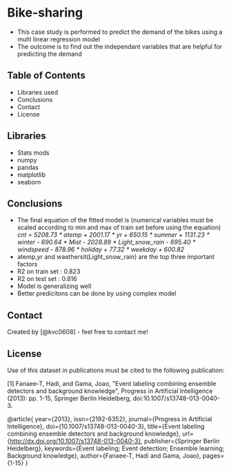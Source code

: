 # Bike-sharing 
- This case study is performed to predict the demand of the bikes using a multi linear regression model
- The outcome is to find out the independant variables that are helpful for predicting the demand


## Table of Contents
* Libraries used
* Conclusions
* Contact
* License



## Libraries
- Stats mods
- numpy
- pandas
- matplotlib
- seaborn



## Conclusions
- The final equation of the fitted model is (numerical variables must be scaled according to min and max of train set before using the equation)
*cnt = 5208.73 \* atemp + 2001.17 \* yr + 650.15 \* summer + 1131.23 \* winter - 690.64 \* Mist - 2028.89 \* Light_snow_rain - 695.40 \* windspeed - 878.96 \* holiday + 77.32 \* weekday + 600.82*
- atemp,yr and waethersit(Light_snow_rain) are the top three important factors
- R2 on train set : 0.823
- R2 on test set : 0.816
- Model is generalizing well
- Better predicitons can be done by using complex model



## Contact
Created by [@kvc0608] - feel free to contact me!


## License
Use of this dataset in publications must be cited to the following publication:

[1] Fanaee-T, Hadi, and Gama, Joao, "Event labeling combining ensemble detectors and background knowledge", Progress in Artificial Intelligence (2013): pp. 1-15, Springer Berlin Heidelberg, doi:10.1007/s13748-013-0040-3.

@article{
	year={2013},
	issn={2192-6352},
	journal={Progress in Artificial Intelligence},
	doi={10.1007/s13748-013-0040-3},
	title={Event labeling combining ensemble detectors and background knowledge},
	url={http://dx.doi.org/10.1007/s13748-013-0040-3},
	publisher={Springer Berlin Heidelberg},
	keywords={Event labeling; Event detection; Ensemble learning; Background knowledge},
	author={Fanaee-T, Hadi and Gama, Joao},
	pages={1-15}
}
